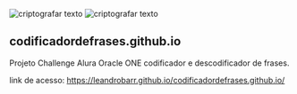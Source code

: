 ![criptografar texto](https://user-images.githubusercontent.com/71781012/151421946-23123f39-2eb0-4d15-9987-70355b97961b.png)
![criptografar texto](https://user-images.githubusercontent.com/71781012/151422024-38e80773-f17c-407c-9a43-a8e9ad5ac611.png)
## codificadordefrases.github.io ##
Projeto Challenge Alura Oracle ONE codificador e descodificador de frases.

link de acesso: https://leandrobarr.github.io/codificadordefrases.github.io/
